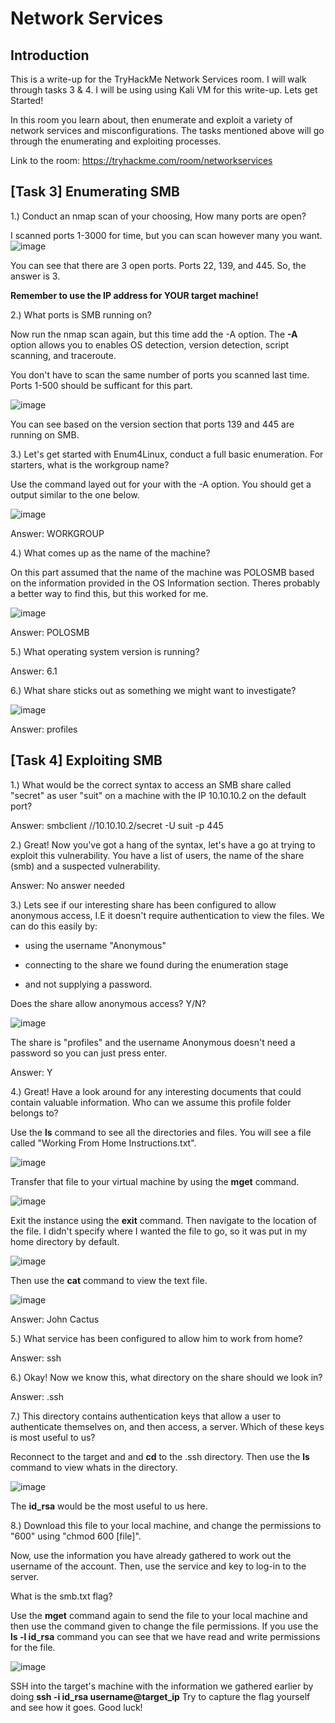 # Network Services
## Introduction
This is a write-up for the TryHackMe Network Services room. I will walk through tasks 3 & 4. I will be using using Kali VM for this write-up. Lets get Started!

In this room you learn about, then enumerate and exploit a variety of network services and misconfigurations. The tasks mentioned above will go through the enumerating and exploiting processes.

Link to the room: https://tryhackme.com/room/networkservices
<!--- This is a comment -->
## [Task 3] Enumerating SMB
1.) Conduct an nmap scan of your choosing, How many ports are open?

I scanned ports 1-3000 for time, but you can scan however many you want.
![image](https://user-images.githubusercontent.com/54414820/111885198-b33db000-899c-11eb-8cc0-e12e058ea78f.png)

You can see that there are 3 open ports. Ports 22, 139, and 445. So, the answer is 3.

**Remember to use the IP address for YOUR target machine!**

2.) What ports is SMB running on?

Now run the nmap scan again, but this time add the -A option. The **-A** option allows you to enables OS detection, version detection, script scanning, and traceroute.

 You don't have to scan the same number of ports you scanned last time. Ports 1-500 should be sufficant for this part.

![image](https://user-images.githubusercontent.com/54414820/111885667-a2db0480-899f-11eb-9ff0-75e468166734.png)

You can see based on the version section that ports 139 and 445 are running on SMB.

3.) Let's get started with Enum4Linux, conduct a full basic enumeration. For starters, what is the workgroup name? 

Use the command layed out for your with the -A option. You should get a output similar to the one below.

![image](https://user-images.githubusercontent.com/54414820/111885920-f863e100-89a0-11eb-82f7-6356d6b29f2f.png)

Answer: WORKGROUP

4.) What comes up as the name of the machine?

On this part assumed that the name of the machine was POLOSMB based on the information provided in the OS Information section. Theres probably a better way to find this, but this worked for me.

![image](https://user-images.githubusercontent.com/54414820/111886411-ac666b80-89a3-11eb-9b06-33195aa82392.png)

Answer: POLOSMB

5.) What operating system version is running? 

Answer: 6.1

6.) What share sticks out as something we might want to investigate?

![image](https://user-images.githubusercontent.com/54414820/111886527-99a06680-89a4-11eb-845f-92121f6c36a8.png)

Answer: profiles

## [Task 4] Exploiting SMB

1.) What would be the correct syntax to access an SMB share called "secret" as user "suit" on a machine with the IP 10.10.10.2 on the default port?

Answer: smbclient //10.10.10.2/secret -U suit -p 445

2.) Great! Now you've got a hang of the syntax, let's have a go at trying to exploit this vulnerability. You have a list of users, the name of the share (smb) and a suspected vulnerability.

Answer: No answer needed

3.) Lets see if our interesting share has been configured to allow anonymous access, I.E it doesn't require authentication to view the files. We can do this easily by:

- using the username "Anonymous"

- connecting to the share we found during the enumeration stage

- and not supplying a password.

Does the share allow anonymous access? Y/N?

![image](https://user-images.githubusercontent.com/54414820/111886806-fac93980-89a6-11eb-8200-264e197fd3e7.png)

The share is "profiles" and the username Anonymous doesn't need a password so you can just press enter.

Answer: Y

4.) Great! Have a look around for any interesting documents that could contain valuable information. Who can we assume this profile folder belongs to?

Use the **ls** command to see all the directories and files. You will see a file called "Working From Home Instructions.txt".

![image](https://user-images.githubusercontent.com/54414820/111887237-f4888c80-89a9-11eb-82f8-43eec9b1d1c4.png)

Transfer that file to your virtual machine by using the **mget** command.

![image](https://user-images.githubusercontent.com/54414820/111887267-33b6dd80-89aa-11eb-9937-b36c9e652bb2.png)

Exit the instance using the **exit** command. Then navigate to the location of the file. I didn't specify where I wanted the file to go, so it was put in my home directory by default.

![image](https://user-images.githubusercontent.com/54414820/111887352-eab35900-89aa-11eb-869f-eb0a7e4f9b2c.png)

Then use the **cat** command to view the text file.

![image](https://user-images.githubusercontent.com/54414820/111887395-37972f80-89ab-11eb-8bac-2aa757d3e2aa.png)

Answer: John Cactus

5.) What service has been configured to allow him to work from home?

Answer: ssh

6.) Okay! Now we know this, what directory on the share should we look in?

Answer: .ssh

7.) This directory contains authentication keys that allow a user to authenticate themselves on, and then access, a server. Which of these keys is most useful to us?

Reconnect to the target and and **cd** to the .ssh directory. Then use the **ls** command to view whats in the directory.

![image](https://user-images.githubusercontent.com/54414820/111887534-03703e80-89ac-11eb-814e-d469463c94bd.png)

The **id_rsa** would be the most useful to us here.

8.) Download this file to your local machine, and change the permissions to "600" using "chmod 600 [file]".

Now, use the information you have already gathered to work out the username of the account. Then, use the service and key to log-in to the server.

What is the smb.txt flag?

Use the **mget** command again to send the file to your local machine and then use the command given to change the file permissions. If you use the **ls -l id_rsa** command you can see that we have read and write permissions for the file.

![image](https://user-images.githubusercontent.com/54414820/111887677-0ae41780-89ad-11eb-8d37-384a418c6880.png)

SSH into the target's machine with the information we gathered earlier by doing **ssh -i id_rsa username@target_ip** Try to capture the flag yourself and see how it goes. Good luck!